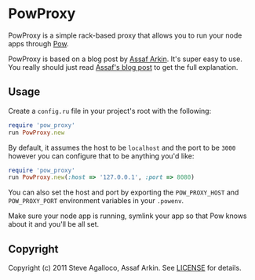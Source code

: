 PowProxy
========

PowProxy is a simple rack-based proxy that allows you to run your node apps through [Pow](http://pow.cx).

PowProxy is based on a blog post by [Assaf Arkin](/assaf). It's super easy to use. You really should just read [Assaf's blog post](http://labnotes.org/2011/08/09/using-pow-with-your-node-js-project/) to get the full explanation.

Usage
-----

Create a `config.ru` file in your project's root with the following:

```ruby
require 'pow_proxy'
run PowProxy.new
```

By default, it assumes the host to be `localhost` and the port to be `3000` however you can configure that to be anything you'd like:

```ruby
require 'pow_proxy'
run PowProxy.new(:host => '127.0.0.1', :port => 8080)
```

You can also set the host and port by exporting the `POW_PROXY_HOST` and `POW_PROXY_PORT` environment variables in your `.powenv`.

Make sure your node app is running, symlink your app so that Pow knows about it and you'll be all set.

Copyright
---------

Copyright (c) 2011 Steve Agalloco, Assaf Arkin. See [LICENSE](LICENSE.md) for details.